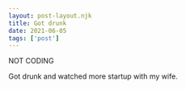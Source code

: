 ```yaml
---
layout: post-layout.njk
title: Got drunk
date: 2021-06-05
tags: ['post']
---
```

<!-- Excerpt Start -->
NOT CODING
<!-- Excerpt End -->

Got drunk and watched more startup with my wife.
